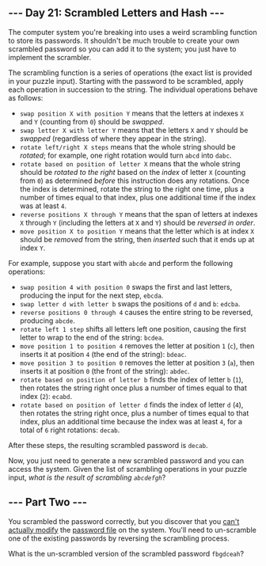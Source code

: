 \--- Day 21: Scrambled Letters and Hash ---
-------------------------------------------

The computer system you're breaking into uses a <span title="I do not like them, Security-Account-Manager-I-Am! I do not like scrambled letters and hash!">weird scrambling function</span> to store its passwords. It shouldn't be much trouble to create your own scrambled password so you can add it to the system; you just have to implement the scrambler.

The scrambling function is a series of operations (the exact list is provided in your puzzle input). Starting with the password to be scrambled, apply each operation in succession to the string. The individual operations behave as follows:

*   `swap position X with position Y` means that the letters at indexes `X` and `Y` (counting from `0`) should be _swapped_.
*   `swap letter X with letter Y` means that the letters `X` and `Y` should be _swapped_ (regardless of where they appear in the string).
*   `rotate left/right X steps` means that the whole string should be _rotated_; for example, one right rotation would turn `abcd` into `dabc`.
*   `rotate based on position of letter X` means that the whole string should be _rotated to the right_ based on the _index_ of letter `X` (counting from `0`) as determined _before_ this instruction does any rotations. Once the index is determined, rotate the string to the right one time, plus a number of times equal to that index, plus one additional time if the index was at least `4`.
*   `reverse positions X through Y` means that the span of letters at indexes `X` through `Y` (including the letters at `X` and `Y`) should be _reversed in order_.
*   `move position X to position Y` means that the letter which is at index `X` should be _removed_ from the string, then _inserted_ such that it ends up at index `Y`.

For example, suppose you start with `abcde` and perform the following operations:

*   `swap position 4 with position 0` swaps the first and last letters, producing the input for the next step, `ebcda`.
*   `swap letter d with letter b` swaps the positions of `d` and `b`: `edcba`.
*   `reverse positions 0 through 4` causes the entire string to be reversed, producing `abcde`.
*   `rotate left 1 step` shifts all letters left one position, causing the first letter to wrap to the end of the string: `bcdea`.
*   `move position 1 to position 4` removes the letter at position `1` (`c`), then inserts it at position `4` (the end of the string): `bdeac`.
*   `move position 3 to position 0` removes the letter at position `3` (`a`), then inserts it at position `0` (the front of the string): `abdec`.
*   `rotate based on position of letter b` finds the index of letter `b` (`1`), then rotates the string right once plus a number of times equal to that index (`2`): `ecabd`.
*   `rotate based on position of letter d` finds the index of letter `d` (`4`), then rotates the string right once, plus a number of times equal to that index, plus an additional time because the index was at least `4`, for a total of `6` right rotations: `decab`.

After these steps, the resulting scrambled password is `decab`.

Now, you just need to generate a new scrambled password and you can access the system. Given the list of scrambling operations in your puzzle input, _what is the result of scrambling `abcdefgh`_?

\--- Part Two ---
-----------------

You scrambled the password correctly, but you discover that you [can't actually modify](https://en.wikipedia.org/wiki/File_system_permissions) the [password file](https://en.wikipedia.org/wiki/Passwd) on the system. You'll need to un-scramble one of the existing passwords by reversing the scrambling process.

What is the un-scrambled version of the scrambled password `fbgdceah`?